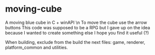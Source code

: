 # moving-cube
A moving blue cube in C + winAPI \n
To move the cube use the arrow buttons
This code was supposed to be a RPG but I gave up on the idea because I wanted to create something else
I hope you find it useful (?)

When building, exclude from the build the next files: game, renderer, platform_common and utilities.
